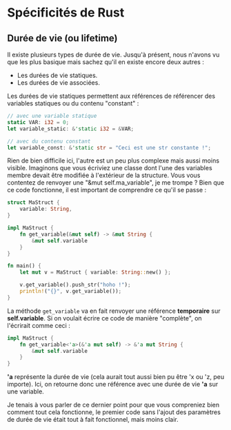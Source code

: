 # Spécificités de Rust

## Durée de vie (ou lifetime)

Il existe plusieurs types de durée de vie. Jusqu'à présent, nous n'avons vu que les plus basique mais sachez qu'il en existe encore deux autres :

-   Les durées de vie statiques.
-   Les durées de vie associées.

Les durées de vie statiques permettent aux références de référencer des variables statiques ou du contenu "constant" :

```Rust
// avec une variable statique
static VAR: i32 = 0;
let variable_static: &'static i32 = &VAR;

// avec du contenu constant
let variable_const: &'static str = "Ceci est une str constante !";
```

Rien de bien difficile ici, l'autre est un peu plus complexe mais aussi moins visible. Imaginons que vous écriviez une classe dont l'une des variables membre devait être modifiée à l'extérieur de la structure. Vous vous contentez de renvoyer une "&mut self.ma_variable", je me trompe ? Bien que ce code fonctionne, il est important de comprendre ce qu'il se passe :

```Rust
struct MaStruct {
    variable: String,
}

impl MaStruct {
    fn get_variable(&mut self) -> &mut String {
        &mut self.variable
    }
}

fn main() {
    let mut v = MaStruct { variable: String::new() };

    v.get_variable().push_str("hoho !");
    println!("{}", v.get_variable());
}
```

La méthode ``get_variable`` va en fait renvoyer une référence __temporaire__ sur __self.variable__. Si on voulait écrire ce code de manière "complète", on l'écrirait comme ceci :

```Rust
impl MaStruct {
    fn get_variable<'a>(&'a mut self) -> &'a mut String {
        &mut self.variable
    }
}
```

__'a__ représente la durée de vie (cela aurait tout aussi bien pu être 'x ou 'z, peu importe). Ici, on retourne donc une référence avec une durée de vie __'a__ sur une variable.

Je tenais à vous parler de ce dernier point pour que vous compreniez bien comment tout cela fonctionne, le premier code sans l'ajout des paramètres de durée de vie était tout à fait fonctionnel, mais moins clair.
